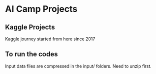 # AI Camp Projects
## Kaggle Projects
Kaggle journey started from here since 2017

## To run the codes
Input data files are compressed in the input/ folders. Need to unzip first.
